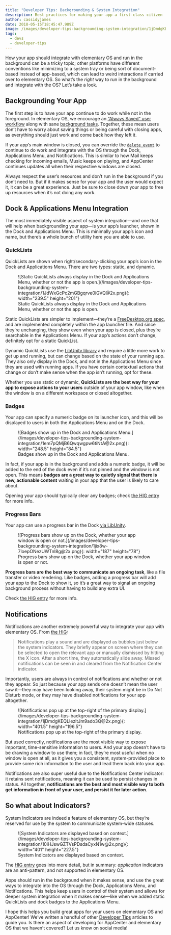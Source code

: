 ```yaml
---
title: "Developer Tips: Backgrounding & System Integration"
description: Best practices for making your app a first-class citizen
author: cassidyjames
date: 2018-05-15T18:45:47.989Z
image: /images/developer-tips-backgrounding-system-integration/1jDmdgKEQLIezltJm9ado3Q@2x.png
tags:
  - devs
  - developer-tips
---
```


How your app should integrate with elementary OS and run in the background can be a tricky topic; other platforms have different conventions like minimizing to a system tray or being sort of document-based instead of app-based, which can lead to weird interactions if carried over to elementary OS. So what’s the _right_ way to run in the background and integrate with the OS? Let’s take a look.

## Backgrounding Your App

The first step is to have your app continue to do work while not in the foreground. In elementary OS, we encourage an [“Always Saved” user workflow](https://elementary.io/docs/human-interface-guidelines#always-saved) along with sane [background tasks](https://elementary.io/docs/human-interface-guidelines#background-tasks). Together, these mean users don’t have to worry about saving things or being careful with closing apps, as everything should just work and come back how they left it.

If your app’s main window is closed, you can override the [`delete_event`](https://valadoc.org/gtk+-3.0/Gtk.Widget.delete_event.html) to continue to do work and integrate with the OS through the Dock, Applications Menu, and Notifications. This is similar to how Mail keeps checking for incoming emails, Music keeps on playing, and AppCenter continues updates all when their respective windows are closed.

Always respect the user’s resources and don’t run in the background if you don’t need to. But if it makes sense for your app and the user would expect it, it can be a great experience. Just be sure to close down your app to free up resources when it’s not doing any work.

## Dock & Applications Menu Integration

The most immediately visible aspect of system integration—and one that will help when backgrounding your app—is your app’s launcher, shown in the Dock and Applications Menu. This is minimally your app’s icon and name, but there’s a whole bunch of utility here you are able to use.

### QuickLists

QuickLists are shown when right/secondary-clicking your app’s icon in the Dock and Applications Menu. There are two types: static, and dynamic.

<figure markdown="1">
![Static QuickLists always display in the Dock and Applications Menu, whether or not the app is open.](/images/developer-tips-backgrounding-system-integration/1JdWxGcPc2mGBgqrve0iGVQ@2x.png){: width="239.5" height="201"}
<figcaption markdown="1">
Static QuickLists always display in the Dock and Applications Menu, whether or not the app is open.
</figcaption>
</figure>

Static QuickLists are simpler to implement—they’re a [FreeDesktop.org spec](https://specifications.freedesktop.org/desktop-entry-spec/latest/ar01s11.html), and are implemented completely within the app launcher file. And since they’re unchanging, they show even when your app is closed, plus they’re searchable in the Applications Menu. If your app’s actions don’t change, definitely opt for a static QuickList.

Dynamic QuickLists use the [LibUnity library](https://valadoc.org/unity/Unity.LauncherEntry.html) and require a little more work to get up and running, but can change based on the state of your running app. They also only display in the Dock, and not in the Applications Menu since they are used with running apps. If you have certain contextual actions that change or don’t make sense when the app isn’t running, opt for these.

Whether you use static or dynamic, **QuickLists are the best way for your app to expose actions to your users** outside of your app window, like when the window is on a different workspace or closed altogether.

### Badges

Your app can specify a numeric badge on its launcher icon, and this will be displayed to users in both the Applications Menu and on the Dock.

<figure markdown="1">
![Badges show up in the Dock and Applications Menu.](/images/developer-tips-backgrounding-system-integration/1em7pQMjB6Qwqwgpw6tiNtA@2x.png){: width="248.5" height="84.5"}
<figcaption markdown="1">
Badges show up in the Dock and Applications Menu.
</figcaption>
</figure>

In fact, if your app is in the background and adds a numeric badge, it will be added to the end of the dock even if it’s not pinned and the window is not open. This means **badges are a great way to** **quietly signal that there is new, actionable content** waiting in your app that the user is likely to care about.

Opening your app should typically clear any badges; check [the HIG entry](https://elementary.io/docs/human-interface-guidelines#badges) for more info.

### Progress Bars

Your app can use a progress bar in the Dock [via LibUnity](https://valadoc.org/unity/Unity.LauncherEntry.html).

<figure markdown="1">
![Progress bars show up on the Dock, whether your app window is open or not.](/images/developer-tips-backgrounding-system-integration/1jix8w-7loepONezUWTnl8g@2x.png){: width="187" height="78"}
<figcaption markdown="1">
Progress bars show up on the Dock, whether your app window is open or not.
</figcaption>
</figure>

**Progress bars are the best way to communicate an ongoing task**, like a file transfer or video rendering. Like badges, adding a progress bar will add your app to the Dock to show it, so it’s a great way to signal an ongoing background process without having to build any extra UI.

Check [the HIG entry](https://elementary.io/docs/human-interface-guidelines#progressbars) for more info.

## Notifications

Notifications are another extremely powerful way to integrate your app with elementary OS. From [the HIG](https://elementary.io/docs/human-interface-guidelines#notifications):
> Notifications play a sound and are displayed as bubbles just below the system indicators. They briefly appear on screen where they can be selected to open the relevant app or manually dismissed by hitting the X icon. After a short time, they automatically slide away. Missed notifications can be seen in and cleared from the Notification Center indicator.

Importantly, users are always in control of notifications and whether or not they appear. So just because your app sends one doesn’t mean the user saw it—they may have been looking away, their system might be in Do Not Disturb mode, or they may have disabled notifications for your app altogether.

<figure markdown="1">
![Notifications pop up at the top-right of the primary display.](/images/developer-tips-backgrounding-system-integration/1jDmdgKEQLIezltJm9ado3Q@2x.png){: width="401.5" height="196.5"}
<figcaption markdown="1">
Notifications pop up at the top-right of the primary display.
</figcaption>
</figure>

But used correctly, notifications are the most visible way to expose important, time-sensitive information to users. And your app doesn’t have to be drawing a window to use them; in fact, they’re most useful when no window is open at all, as it gives you a consistent, system-provided place to provide some rich information to the user and lead them back into your app.

Notifications are also super useful due to the Notifications Center indicator: it retains sent notifications, meaning it can be used to persist changes in status. All together, **notifications are the best and most visible way to both get information in front of your user, and persist it for later action**.

## So what about Indicators?

System Indicators are indeed a feature of elementary OS, but they’re reserved for use by the system to communicate system-wide statuses.

<figure markdown="1">
![System Indicators are displayed based on context.](/images/developer-tips-backgrounding-system-integration/10iHJswGZTVsPDsdaCyxN1w@2x.png){: width="401" height="227.5"}
<figcaption markdown="1">
System Indicators are displayed based on context.
</figcaption>
</figure>

The [HIG entry](https://elementary.io/docs/human-interface-guidelines#system-indicators) goes into more detail, but in summary: _application_ indicators are an anti-pattern, and not supported in elementary OS.

Apps should run in the background when it makes sense, and use the great ways to integrate into the OS through the Dock, Applications Menu, and Notifications. This helps keep users in control of their system and allows for deeper system integration when it makes sense—like when we added static QuickLists and dock badges to the Applications Menu.

I hope this helps you build great apps for your users on elementary OS and AppCenter! We’ve written a handful of other [Developer Tips](/tags/#developer-tips) articles to guide you. Is there an aspect of developing for AppCenter and elementary OS that we haven’t covered? Let us know on social media!
